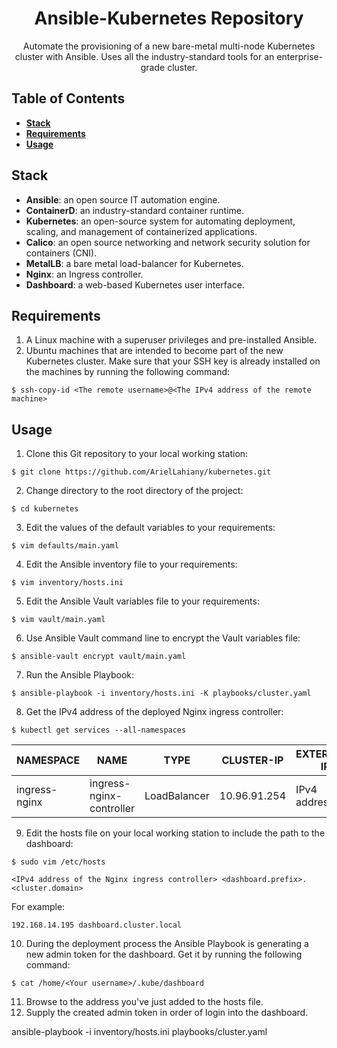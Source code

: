 <h1 align="center">
    Ansible-Kubernetes Repository
</h1>

<p align="center">
    Automate the provisioning of a new bare-metal multi-node Kubernetes cluster with Ansible.
    Uses all the industry-standard tools for an enterprise-grade cluster.
</p>

## Table of Contents

- **[Stack](#stack)**
- **[Requirements](#requirements)**
- **[Usage](#usage)**

## Stack

- **Ansible**: an open source IT automation engine.
- **ContainerD**: an industry-standard container runtime.
- **Kubernetes**: an open-source system for automating deployment, scaling, and management of containerized applications.
- **Calico**: an open source networking and network security solution for containers (CNI).
- **MetalLB**: a bare metal load-balancer for Kubernetes.
- **Nginx**: an Ingress controller.
- **Dashboard**: a web-based Kubernetes user interface.

## Requirements

1. A Linux machine with a superuser privileges and pre-installed Ansible.
2. Ubuntu machines that are intended to become part of the new Kubernetes cluster.
   Make sure that your SSH key is already installed on the machines by running the following command:
```
$ ssh-copy-id <The remote username>@<The IPv4 address of the remote machine>
```

## Usage

1. Clone this Git repository to your local working station:
```
$ git clone https://github.com/ArielLahiany/kubernetes.git
```

2. Change directory to the root directory of the project:
```
$ cd kubernetes
```

3. Edit the values of the default variables to your requirements:
```
$ vim defaults/main.yaml
```

4. Edit the Ansible inventory file to your requirements:
```
$ vim inventory/hosts.ini
```

5. Edit the Ansible Vault variables file to your requirements:
```
$ vim vault/main.yaml
```

6. Use Ansible Vault command line to encrypt the Vault variables file:
```
$ ansible-vault encrypt vault/main.yaml
```

7. Run the Ansible Playbook:
```
$ ansible-playbook -i inventory/hosts.ini -K playbooks/cluster.yaml
```

8. Get the IPv4 address of the deployed Nginx ingress controller:
```
$ kubectl get services --all-namespaces
```

| NAMESPACE     | NAME                     | TYPE         | CLUSTER-IP   | EXTERNAL-IP  | PORT(S)                    | AGE  |
|---------------|--------------------------|--------------|--------------|--------------|----------------------------|------|
| ingress-nginx | ingress-nginx-controller | LoadBalancer | 10.96.91.254 | IPv4 address | 80:31478/TCP,443:31633/TCP | 149m | 

9. Edit the hosts file on your local working station to include the path to the dashboard:
```
$ sudo vim /etc/hosts
```
```
<IPv4 address of the Nginx ingress controller> <dashboard.prefix>.<cluster.domain>

```

For example:
```
192.168.14.195 dashboard.cluster.local
```

10. During the deployment process the Ansible Playbook is generating a new admin token for the dashboard. Get it by running the following command:
```
$ cat /home/<Your username>/.kube/dashboard
```

11. Browse to the address you've just added to the hosts file.
12. Supply the created admin token in order of login into the dashboard.


ansible-playbook -i inventory/hosts.ini playbooks/cluster.yaml